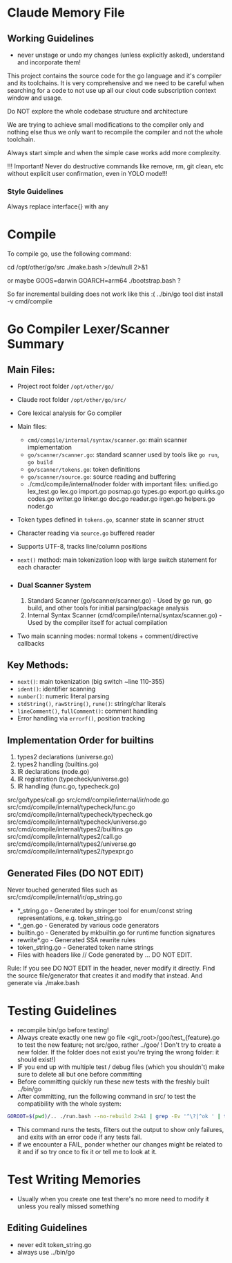 # Claude Memory File

## Working Guidelines
- never unstage or undo my changes (unless explicitly asked), understand and incorporate them!

This project contains the source code for the go language and it's compiler and its toolchains.
It is very comprehensive and we need to be careful when searching for a code to not use up all our clout code subscription context window and usage.

Do NOT explore the whole codebase structure and architecture

We are trying to achieve small modifications to the compiler only and nothing else thus we only want to recompile the compiler and not the whole toolchain.

Always start simple and when the simple case works add more complexity. 

!!! Important! Never do destructive commands like remove, rm, git clean, etc without explicit user confirmation, even in YOLO mode!!!

### Style Guidelines

Always replace interface{} with any 


# Compile

To compile go, use the following command:

cd /opt/other/go/src
./make.bash >/dev/null 2>&1

or maybe
GOOS=darwin GOARCH=arm64 ./bootstrap.bash ?

So far incremental building does not work like this :(
../bin/go tool dist install -v cmd/compile


# Go Compiler Lexer/Scanner Summary

## Main Files:
- Project root folder `/opt/other/go/`
- Claude root folder `/opt/other/go/src/`
- Core lexical analysis for Go compiler
- Main files:
  - `cmd/compile/internal/syntax/scanner.go`: main scanner implementation
  - `go/scanner/scanner.go`: standard scanner used by tools like `go run`, `go build`
  - `go/scanner/tokens.go`: token definitions
  - `go/scanner/source.go`: source reading and buffering
  - ./cmd/compile/internal/noder folder with important files:
      unified.go
      lex_test.go
      lex.go
      import.go
      posmap.go
      types.go
      export.go
      quirks.go
      codes.go
      writer.go
      linker.go
      doc.go
      reader.go
      irgen.go
      helpers.go
      noder.go
- Token types defined in `tokens.go`, scanner state in scanner struct
- Character reading via `source.go` buffered reader
- Supports UTF-8, tracks line/column positions
- `next()` method: main tokenization loop with large switch statement for each character

- ### Dual Scanner System
  1. Standard Scanner (go/scanner/scanner.go) - Used by go run, go build, and other tools for initial parsing/package analysis
  2. Internal Syntax Scanner (cmd/compile/internal/syntax/scanner.go) - Used by the compiler itself for actual compilation
- Two main scanning modes: normal tokens + comment/directive callbacks

## Key Methods:
- `next()`: main tokenization (big switch ~line 110-355)
- `ident()`: identifier scanning
- `number()`: numeric literal parsing  
- `stdString()`, `rawString()`, `rune()`: string/char literals
- `lineComment()`, `fullComment()`: comment handling
- Error handling via `errorf()`, position tracking


## Implementation Order for builtins

  1. types2 declarations (universe.go)
  2. types2 handling (builtins.go)
  3. IR declarations (node.go)
  4. IR registration (typecheck/universe.go)
  5. IR handling (func.go, typecheck.go)

src/go/types/call.go
src/cmd/compile/internal/ir/node.go
src/cmd/compile/internal/typecheck/func.go
src/cmd/compile/internal/typecheck/typecheck.go
src/cmd/compile/internal/typecheck/universe.go
src/cmd/compile/internal/types2/builtins.go
src/cmd/compile/internal/types2/call.go
src/cmd/compile/internal/types2/universe.go
src/cmd/compile/internal/types2/typexpr.go

## Generated Files (DO NOT EDIT)
Never touched generated files such as
src/cmd/compile/internal/ir/op_string.go
  - *_string.go - Generated by stringer tool for enum/const string representations, e.g. token_string.go
  - *_gen.go - Generated by various code generators
  - builtin.go - Generated by mkbuiltin.go for runtime function signatures
  - rewrite*.go - Generated SSA rewrite rules
  - token_string.go - Generated token name strings
  - Files with headers like // Code generated by ... DO NOT EDIT.

Rule: If you see DO NOT EDIT in the header, never modify it directly. Find the source file/generator that creates it and modify that instead. And generate via ./make.bash

# Testing Guidelines
- recompile bin/go before testing!
- Always create exactly one new go file <git_root>/goo/test_{feature}.go to test the new feature; not src/goo, rather ../goo/ ! Don't try to create a new folder. If the folder does not exist you're trying the wrong folder: it should exist!)
- IF you end up with multiple test / debug files (which you shouldn't) make sure to delete all but one before committing
- Before committing quickly run these new tests with the freshly built ../bin/go 
- After committing, run the following command in src/ to test the compatibility with the whole system:

```bash
GOROOT=$(pwd)/.. ./run.bash --no-rebuild 2>&1 | grep -Ev '^\?|^ok ' | tee /dev/tty | grep -m1 FAIL && exit 1
```
- This command runs the tests, filters out the output to show only failures, and exits with an error code if any tests fail.
- if we encounter a FAIL, ponder whether our changes might be related to it and if so try once to fix it or tell me to look at it.

# Test Writing Memories
- Usually when you create one test there's no more need to modify it unless you really missed something

## Editing Guidelines
- never edit token_string.go
- always use ../bin/go 